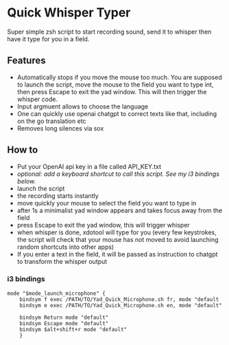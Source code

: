 # Quick Whisper Typer
Super simple zsh script to start recording sound, send it to whisper then have it type for you in a field.

## Features
* Automatically stops if you move the mouse too much. You are supposed to launch the script, move the mouse to the field you want to type int, then press Escape to exit the yad window. This will then trigger the whisper code.
* Input argmuent allows to choose the language
* One can quickly use openai chatgpt to correct texts like that, including on the go translation etc
* Removes long silences via sox

## How to
* Put your OpenAI api key in a file called API_KEY.txt
* *optional: add a keyboard shortcut to call this script. See my i3 bindings below.*
* launch the script
* the recording starts instantly
* move quickly your mouse to select the field you want to type in
* after 1s a minimalist yad window appears and takes focus away from the field
* press Escape to exit the yad window, this will trigger whisper
* when whisper is done, xdotool will type for you (every few keystrokes, the script will check that your mouse has not moved to avoid launching random shortcuts into other apps)
* If you enter a text in the field, it will be passed as instruction to chatgpt to transform the whisper output

### i3 bindings
```
mode "$mode_launch_microphone" {
    bindsym f exec /PATH/TO/Yad_Quick_Microphone.sh fr, mode "default
    bindsym e exec /PATH/TO/Yad_Quick_Microphone.sh en, mode "default"

    bindsym Return mode "default"
    bindsym Escape mode "default"
    bindsym $alt+shift+r mode "default"
    }

```
